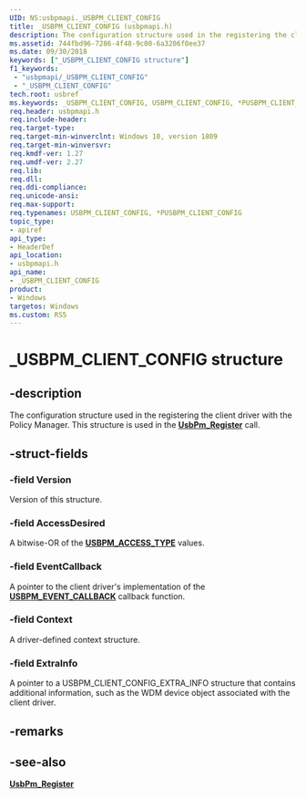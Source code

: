 ```yaml
---
UID: NS:usbpmapi._USBPM_CLIENT_CONFIG
title: _USBPM_CLIENT_CONFIG (usbpmapi.h)
description: The configuration structure used in the registering the client driver with the Policy Manager
ms.assetid: 744fbd96-7286-4f48-9c00-6a3206f0ee37
ms.date: 09/30/2018
keywords: ["_USBPM_CLIENT_CONFIG structure"]
f1_keywords:
 - "usbpmapi/_USBPM_CLIENT_CONFIG"
 - "_USBPM_CLIENT_CONFIG"
tech.root: usbref
ms.keywords: _USBPM_CLIENT_CONFIG, USBPM_CLIENT_CONFIG, *PUSBPM_CLIENT_CONFIG, 
req.header: usbpmapi.h
req.include-header:
req.target-type:
req.target-min-winverclnt: Windows 10, version 1809
req.target-min-winversvr:
req.kmdf-ver: 1.27
req.umdf-ver: 2.27
req.lib: 
req.dll:
req.ddi-compliance:
req.unicode-ansi:
req.max-support:
req.typenames: USBPM_CLIENT_CONFIG, *PUSBPM_CLIENT_CONFIG
topic_type: 
- apiref
api_type: 
- HeaderDef
api_location: 
- usbpmapi.h
api_name: 
- _USBPM_CLIENT_CONFIG
product:
- Windows
targetos: Windows
ms.custom: RS5
---
```


# _USBPM_CLIENT_CONFIG structure

## -description
The configuration structure used in the registering the client driver with the Policy Manager. This structure is used in the [**UsbPm_Register**](nf-usbpmapi-usbpm_register.md) call.

## -struct-fields

### -field Version
Version of this structure. 

### -field AccessDesired
A bitwise-OR of the [**USBPM_ACCESS_TYPE**](ne-usbpmapi-_usbpm_access_type.md) values.
 
### -field EventCallback
A pointer to the client driver's implementation of the [**USBPM_EVENT_CALLBACK**](nc-usbpmapi-evt_usbpm_event_callback.md) callback function. 
 
### -field Context
A driver-defined context structure.
 
### -field ExtraInfo
A pointer to a USBPM_CLIENT_CONFIG_EXTRA_INFO structure that contains additional information, such as the WDM device object associated with the client driver. 

## -remarks

## -see-also
[**UsbPm_Register**](nf-usbpmapi-usbpm_register.md) 
